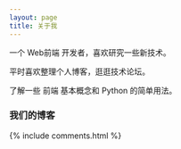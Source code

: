 ```yaml
---
layout: page
title: 关于我 
---
```


一个 Web前端 开发者，喜欢研究一些新技术。
<p>
平时喜欢整理个人博客，逛逛技术论坛。
<p>
了解一些 前端 基本概念和 Python 的简单用法。

<p>

<h3> 我们的博客 </h3>  

<p>


<p>


<p>



<p> 



<p> 

<p> 

<p> 


{% include comments.html %}


